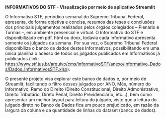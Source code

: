 **INFORMATIVOS DO STF - Visualização por meio de aplicativo Streamlit**

O Informativo STF, periódico semanal do Supremo Tribunal Federal, apresenta, de forma objetiva e concisa, resumos das teses e conclusões dos principais julgamentos realizados pelos órgãos colegiados – Plenário e Turmas –, em ambiente presencial e virtual. O Informativo do STF é disponibilizado em pdf, html ou docx, todavia cada Informativo apresenta somente os julgados da semana. Por sua vez, o Supremo Tribunal Federal disponibiliza o banco de dados destes Informativos, possibilitando em uma única planilha o acesso de todos os julgados publicados em Informativos já publicados (link: https://www.stf.jus.br/arquivo/cms/informativoSTF/anexo/Informativo_Dados/Dados_InformativosSTF.xlsx).

O presente projeto visa explorar este banco de dados e, por meio de Streamlit, facilitando o filtro desses julgados por ANO, Mês, número do Informativo, Ramo do Direito (Direito Constitucional, Direito Admonistrativo, Direito Tributário, Direto Penal, Direito Previdenciário, etc...), bem como apresentar um melhor layout para leitura do julgado, visto que a leitura do julgado direto no Banco de Dados fica um pouco prejudicado, em razão da largura da coluna e da quantidade de linhas do dataset (banco de dados).  




